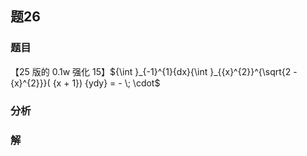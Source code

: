 ## 题26
### 题目
【25 版的 0.1w 强化 15】${\int }_{-1}^{1}{dx}{\int }_{{x}^{2}}^{\sqrt{2 - {x}^{2}}}( {x + 1}) {ydy} =  - \; \cdot$
### 分析

### 解